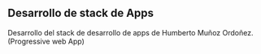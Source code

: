 ## Desarrollo de stack de Apps
Desarrollo del stack de desarrollo de apps de Humberto Muñoz Ordoñez. (Progressive web App)
